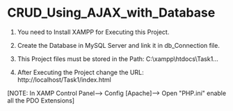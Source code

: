 # CRUD_Using_AJAX_with_Database

1) You need to Install XAMPP for Executing this Project.

2) Create the Database in MySQL Server and link it in db_Connection file.

3) This Project files must be stored in the Path: C:\xampp\htdocs\Task1\...

4) After Executing the Project change the URL: http://localhost/Task1/index.html

[NOTE: In XAMP Control Panel--> Config [Apache]--> Open "PHP.ini" enable all the PDO Extensions]
